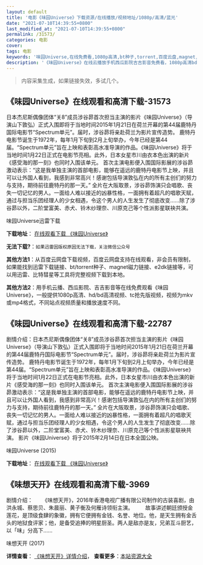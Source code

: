 ```yaml
---
layout: default
title: '电影《味园Universe》下载资源/在线播放/视频地址/1080p/高清/蓝光'
date: "2021-07-10T14:39:55+0800"
last_modified_at: "2021-07-10T14:39:55+0800"
permalink: /31573/
categories: 电影
cover:
tags: 电影
keywords: '味园Universe,在线免费看,1080p高清,bt种子,torrent,百度云盘,magnet,磁力链,迅雷下载资源'
description: '《味园Universe》在线云播放手机西瓜影院吉吉影音免费看，1080p高清bd/hd未删减完整版和tc抢先枪版，mkv/mp4格式，附带bt/torrent种子、magnet/磁力链、百度云盘、网盘资源迅雷下载链接'
---
```


>内容采集生成，如果链接失效，多试几个。


## 《味园Universe》在线观看和高清下载-31573

日本杰尼斯偶像团体&ldquo;关8”成员涉谷昴首次担当主演的影片《味园Universe》（导演山下敦弘）正式入围即将于当地时间2015年1月21日在荷兰开幕的第44届鹿特丹国际电影节&ldquo;Spectrum单元”。届时，涉谷昴将亲赴荷兰为影片宣传造势。 鹿特丹电影节诞生于1972年，每年1月下旬到2月上旬举办，今年已经是第44届。&ldquo;Spectrum单元”旨在上映和表彰高水准导演的作品。《味园Universe》将于当地时间1月22日正式在电影节亮相。此外，日本女星市川由衣本色出演的新片《感受海的那一刻》也同时入围该单元。 首次主演电影便入围国际影展的涉谷昴激动表示：“这是我单独主演的首部电影，能够在遥远的鹿特丹电影节上映，并且可以让外国人看到，我感到非常高兴！感谢包括导演敦弘在内的所有主创们的努力与支持，期待前往鹿特丹的那一天。&rdquo; 全片在大阪取景，涉谷昴饰演只会唱歌、丧失一切记忆的男人。一面给人难以接近的凶暴性格，一面拥有着超凡的唱歌天赋，通过与担当乐团经理人的少女相遇，令这个男人的人生发生了彻底改变&hellip;…除了涉谷昴以外，二阶堂富美、赤犬、铃木纱理奈、川原克己等个性派影星联袂共演。<!---剧情end--->


味园Universe迅雷下载

**下载地址**： [在线观看下载 《味园Universe》](https://www.993dy.com//vod-detail-id-17113.html) 


**无法下载?**：`如果迅雷因版权原因无法下载，关注微信公众号 `

**其他方法1**：从百度云网盘下载视频，百度云网盘支持在线观看，非会员有限制，如果能找到迅雷下载链接、bt/torrent种子、magnet磁力链接、e2dk链接等，可以用迅雷、比特彗星等工具将完整视频下载到本地。

**其他方法2**：用手机云播、西瓜影院、吉吉影音等在线免费观看《味园Universe》，一般提供1080p高清、hd/bd高清视频、tc抢先版视频，视频为mkv或mp4格式，不同站点视频质量和播放速度不同。


## 《味园Universe》在线观看和高清下载-22787

剧情介绍：日本杰尼斯偶像团体“关8”成员涉谷昴首次担当主演的影片《味园Universe》（导演山下敦弘）正式入围即将于当地时间2015年1月21日在荷兰开幕的第44届鹿特丹国际电影节“Spectrum单元”。届时，涉谷昴将亲赴荷兰为影片宣传造势。 鹿特丹电影节诞生于1972年，每年1月下旬到2月上旬举办，今年已经是第44届。“Spectrum单元”旨在上映和表彰高水准导演的作品。《味园Universe》将于当地时间1月22日正式在电影节亮相。此外，日本女星市川由衣本色出演的新片《感受海的那一刻》也同时入围该单元。 首次主演电影便入围国际影展的涉谷昴激动表示：“这是我单独主演的首部电影，能够在遥远的鹿特丹电影节上映，并且可以让外国人看到，我感到非常高兴！感谢包括导演敦弘在内的所有主创们的努力与支持，期待前往鹿特丹的那一天。” 全片在大阪取景，涉谷昴饰演只会唱歌、丧失一切记忆的男人。一面给人难以接近的凶暴性格，一面拥有着超凡的唱歌天赋，通过与担当乐团经理人的少女相遇，令这个男人的人生发生了彻底改变……除了涉谷昴以外，二阶堂富美、赤犬、铃木纱理奈、川原克己等个性派影星联袂共演。 影片《味园Universe》将于2015年2月14日在日本全国公映。


味园Universe (2015)

**下载地址**： [在线观看下载 《味园Universe》](https://www.btbtdy.me/btdy/dy255.html) 


## 《味想天开》在线观看和高清下载-3969

剧情介绍：   　　《味想天开》，2016年香港电视广播有限公司制作的古装喜剧，由洪永城、蔡思贝、朱晨丽、黄子衡及何雁诗领衔主演。 　　故事讲述朝廷颁授金莲花，是顶级食肆的象徽，拥有它便拥有金钱、名誉、地位。他，是天生拥有金舌头的地狱食评家；他，是备受追捧的明星厨圣。两人是敌亦是友，兄弟互斗厨艺，以「味」分高下……


味想天开 (2017)

**详情查看**： [《味想天开》详情介绍](/movie/3969/)， **查看更多**：[本站资源大全](/movie/t/all/)

